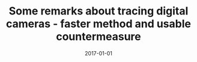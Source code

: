 ---
# Documentation: https://wowchemy.com/docs/managing-content/

title: Some remarks about tracing digital cameras - faster method and usable countermeasure
subtitle: ''
summary: ''
authors:
- Jarosław Bernacki
- Marek Klonowski
- Piotr Syga
tags: []
categories: []
date: '2017-01-01'
lastmod: 2022-10-07T05:14:01Z
featured: false
draft: false

# Featured image
# To use, add an image named `featured.jpg/png` to your page's folder.
# Focal points: Smart, Center, TopLeft, Top, TopRight, Left, Right, BottomLeft, Bottom, BottomRight.
image:
  caption: ''
  focal_point: ''
  preview_only: false

# Projects (optional).
#   Associate this post with one or more of your projects.
#   Simply enter your project's folder or file name without extension.
#   E.g. `projects = ["internal-project"]` references `content/project/deep-learning/index.md`.
#   Otherwise, set `projects = []`.
projects: []
publishDate: '2022-10-07T05:14:00.705024Z'
publication_types:
- '1'
abstract: ''
publication: '*ICETE 2017 : proceedings of the 14th International Joint Conference
  on e-Business and Telecommunications, Madrid - Spain, July 24-26, 2017. Vol. 4,
  SECRYPT*'
doi: 10.5220/0006434803430350
---